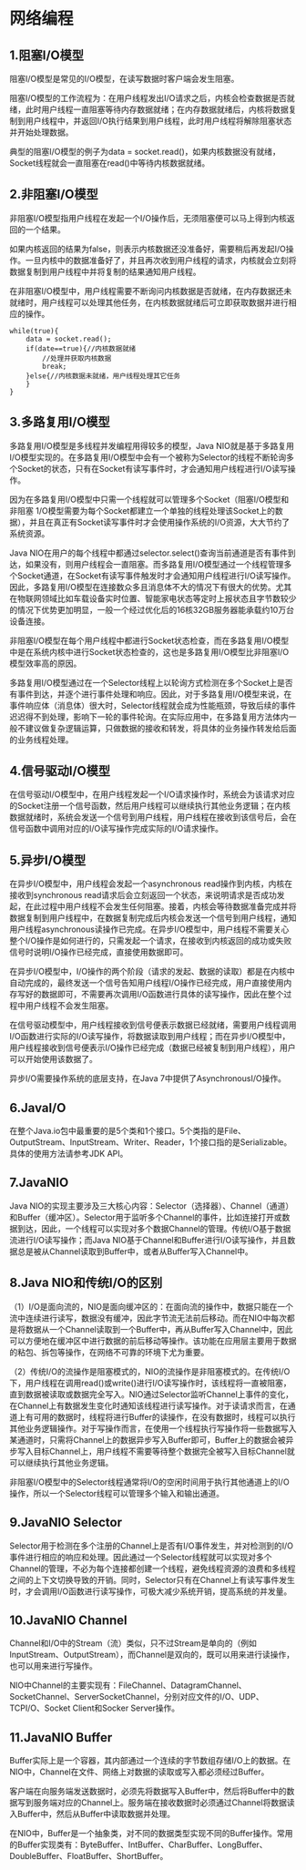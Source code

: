 # 网络编程

## 1.阻塞I/O模型

阻塞I/O模型是常见的I/O模型，在读写数据时客户端会发生阻塞。

阻塞I/O模型的工作流程为：在用户线程发出I/O请求之后，内核会检查数据是否就绪，此时用户线程一直阻塞等待内存数据就绪；在内存数据就绪后，内核将数据复制到用户线程中，并返回I/O执行结果到用户线程，此时用户线程将解除阻塞状态并开始处理数据。

典型的阻塞I/O模型的例子为data = socket.read()，如果内核数据没有就绪，Socket线程就会一直阻塞在read()中等待内核数据就绪。

## 2.非阻塞I/O模型

非阻塞I/O模型指用户线程在发起一个I/O操作后，无须阻塞便可以马上得到内核返回的一个结果。

如果内核返回的结果为false，则表示内核数据还没准备好，需要稍后再发起I/O操作。一旦内核中的数据准备好了，并且再次收到用户线程的请求，内核就会立刻将数据复制到用户线程中并将复制的结果通知用户线程。

在非阻塞I/O模型中，用户线程需要不断询问内核数据是否就绪，在内存数据还未就绪时，用户线程可以处理其他任务，在内核数据就绪后可立即获取数据并进行相应的操作。

```
while(true){
	data = socket.read();
	if(date==true){//内核数据就绪
		//处理并获取内核数据
		break;
	}else{//内核数据未就绪，用户线程处理其它任务
	}
}
```

## 3.多路复用I/O模型

多路复用I/O模型是多线程并发编程用得较多的模型，Java NIO就是基于多路复用I/O模型实现的。在多路复用I/O模型中会有一个被称为Selector的线程不断轮询多个Socket的状态，只有在Socket有读写事件时，才会通知用户线程进行I/O读写操作。

因为在多路复用I/O模型中只需一个线程就可以管理多个Socket（阻塞I/O模型和非阻塞 1/O模型需要为每个Socket都建立一个单独的线程处理该Socket上的数据），并且在真正有Socket读写事件时才会使用操作系统的I/O资源，大大节约了系统资源。

Java NIO在用户的每个线程中都通过selector.select()查询当前通道是否有事件到达，如果没有，则用户线程会一直阻塞。而多路复用I/O模型通过一个线程管理多个Socket通道，在Socket有读写事件触发时才会通知用户线程进行I/O读写操作。因此，多路复用I/O模型在连接数众多且消息体不大的情况下有很大的优势。尤其在物联网领域比如车载设备实时位置、智能家电状态等定时上报状态且字节数较少的情况下优势更加明显，一般一个经过优化后的16核32GB服务器能承载约10万台设备连接。

非阻塞I/O模型在每个用户线程中都进行Socket状态检查，而在多路复用I/O模型中是在系统内核中进行Socket状态检查的，这也是多路复用I/O模型比非阻塞I/O模型效率高的原因。

多路复用I/O模型通过在一个Selector线程上以轮询方式检测在多个Socket上是否有事件到达，并逐个进行事件处理和响应。因此，对于多路复用I/O模型来说，在事件响应体（消息体）很大时，Selector线程就会成为性能瓶颈，导致后续的事件迟迟得不到处理，影响下一轮的事件轮询。在实际应用中，在多路复用方法体内一般不建议做复杂逻辑运算，只做数据的接收和转发，将具体的业务操作转发给后面的业务线程处理。

## 4.信号驱动I/O模型

在信号驱动I/O模型中，在用户线程发起一个I/O请求操作时，系统会为该请求对应的Socket注册一个信号函数，然后用户线程可以继续执行其他业务逻辑；在内核数据就绪时，系统会发送一个信号到用户线程，用户线程在接收到该信号后，会在信号函数中调用对应的I/O读写操作完成实际的I/O请求操作。

## 5.异步I/O模型

在异步I/O模型中，用户线程会发起一个asynchronous read操作到内核，内核在接收到synchronous read请求后会立刻返回一个状态，来说明请求是否成功发起，在此过程中用户线程不会发生任何阻塞。接着，内核会等待数据准备完成并将数据复制到用户线程中，在数据复制完成后内核会发送一个信号到用户线程，通知用户线程asynchronous读操作已完成。在异步I/O模型中，用户线程不需要关心整个I/O操作是如何进行的，只需发起一个请求，在接收到内核返回的成功或失败信号时说明I/O操作已经完成，直接使用数据即可。

在异步I/O模型中，I/O操作的两个阶段（请求的发起、数据的读取）都是在内核中自动完成的，最终发送一个信号告知用户线程I/O操作已经完成，用户直接使用内存写好的数据即可，不需要再次调用I/O函数进行具体的读写操作，因此在整个过程中用户线程不会发生阻塞。

在信号驱动模型中，用户线程接收到信号便表示数据已经就绪，需要用户线程调用I/O函数进行实际的I/O读写操作，将数据读取到用户线程；而在异步I/O模型中，用户线程接收到信号便表示I/O操作已经完成（数据已经被复制到用户线程），用户可以开始使用该数据了。

异步I/O需要操作系统的底层支持，在Java 7中提供了AsynchronousI/O操作。

## 6.JavaI/O

在整个Java.io包中最重要的是5个类和1个接口。5个类指的是File、OutputStream、InputStream、Writer、Reader，1个接口指的是Serializable。具体的使用方法请参考JDK API。

## 7.JavaNIO

Java NIO的实现主要涉及三大核心内容：Selector（选择器）、Channel（通道）和Buffer（缓冲区）。Selector用于监听多个Channel的事件，比如连接打开或数据到达，因此，一个线程可以实现对多个数据Channel的管理。传统I/O基于数据流进行I/O读写操作；而Java NIO基于Channel和Buffer进行I/O读写操作，并且数据总是被从Channel读取到Buffer中，或者从Buffer写入Channel中。

## 8.Java NIO和传统I/O的区别

（1）I/O是面向流的，NIO是面向缓冲区的：在面向流的操作中，数据只能在一个流中连续进行读写，数据没有缓冲，因此字节流无法前后移动。而在NIO中每次都是将数据从一个Channel读取到一个Buffer中，再从Buffer写入Channel中，因此可以方便地在缓冲区中进行数据的前后移动等操作。该功能在应用层主要用于数据的粘包、拆包等操作，在网络不可靠的环境下尤为重要。

（2）传统I/O的流操作是阻塞模式的，NIO的流操作是非阻塞模式的。在传统I/O下，用户线程在调用read()或write()进行I/O读写操作时，该线程将一直被阻塞，直到数据被读取或数据完全写入。NIO通过Selector监听Channel上事件的变化，在Channel上有数据发生变化时通知该线程进行读写操作。对于读请求而言，在通道上有可用的数据时，线程将进行Buffer的读操作，在没有数据时，线程可以执行其他业务逻辑操作。对于写操作而言，在使用一个线程执行写操作将一些数据写入某通道时，只需将Channel上的数据异步写入Buffer即可，Buffer上的数据会被异步写入目标Channel上，用户线程不需要等待整个数据完全被写入目标Channel就可以继续执行其他业务逻辑。

非阻塞I/O模型中的Selector线程通常将I/O的空闲时间用于执行其他通道上的I/O操作，所以一个Selector线程可以管理多个输入和输出通道。

## 9.JavaNIO Selector

Selector用于检测在多个注册的Channel上是否有I/O事件发生，并对检测到的I/O事件进行相应的响应和处理。因此通过一个Selector线程就可以实现对多个Channel的管理，不必为每个连接都创建一个线程，避免线程资源的浪费和多线程之间的上下文切换导致的开销。同时，Selector只有在Channel上有读写事件发生时，才会调用I/O函数进行读写操作，可极大减少系统开销，提高系统的并发量。

## 10.JavaNIO Channel

Channel和I/O中的Stream（流）类似，只不过Stream是单向的（例如InputStream、OutputStream），而Channel是双向的，既可以用来进行读操作，也可以用来进行写操作。

NIO中Channel的主要实现有：FileChannel、DatagramChannel、SocketChannel、ServerSocketChannel，分别对应文件的I/O、UDP、TCPI/O、Socket Client和Socker Server操作。

## 11.JavaNIO Buffer

Buffer实际上是一个容器，其内部通过一个连续的字节数组存储I/O上的数据。在NIO中，Channel在文件、网络上对数据的读取或写入都必须经过Buffer。

客户端在向服务端发送数据时，必须先将数据写入Buffer中，然后将Buffer中的数据写到服务端对应的Channel上。服务端在接收数据时必须通过Channel将数据读入Buffer中，然后从Buffer中读取数据并处理。

在NIO中，Buffer是一个抽象类，对不同的数据类型实现不同的Buffer操作。常用的Buffer实现类有：ByteBuffer、IntBuffer、CharBuffer、LongBuffer、DoubleBuffer、FloatBuffer、ShortBuffer。



